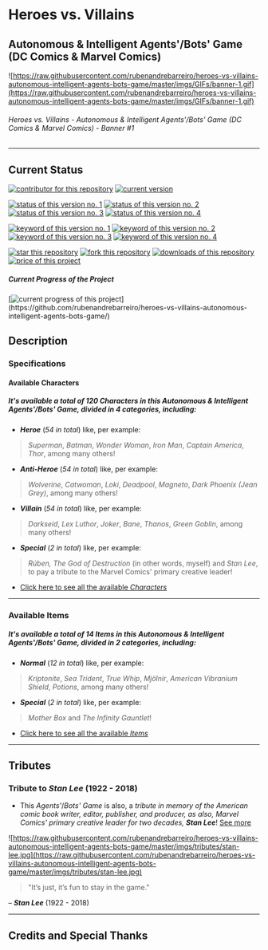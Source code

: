 # Heroes vs. Villains
## Autonomous & Intelligent Agents'/Bots' Game (DC Comics & Marvel Comics)

![https://raw.githubusercontent.com/rubenandrebarreiro/heroes-vs-villains-autonomous-intelligent-agents-bots-game/master/imgs/GIFs/banner-1.gif](https://raw.githubusercontent.com/rubenandrebarreiro/heroes-vs-villains-autonomous-intelligent-agents-bots-game/master/imgs/GIFs/banner-1.gif)
######  Heroes vs. Villains - Autonomous & Intelligent Agents'/Bots' Game (DC Comics & Marvel Comics) - Banner #1

***

## Current Status
[![contributor for this repository](https://img.shields.io/badge/contributor-rubenandrebarreiro-blue.svg)](https://github.com/rubenandrebarreiro/)
[![current version](https://img.shields.io/badge/version-1.0-magenta.svg)](https://github.com/rubenandrebarreiro/heroes-vs-villains-autonomous-intelligent-agents-bots-game/)

[![status of this version no. 1](https://img.shields.io/badge/status-not&nbsp;completed-orange.svg)](https://github.com/rubenandrebarreiro/heroes-vs-villains-autonomous-intelligent-agents-bots-game/)
[![status of this version no. 2](https://img.shields.io/badge/status-not&nbsp;final-orange.svg)](https://github.com/rubenandrebarreiro/heroes-vs-villains-autonomous-intelligent-agents-bots-game/)
[![status of this version no. 3](https://img.shields.io/badge/status-not&nbsp;stable-orange.svg)](https://github.com/rubenandrebarreiro/heroes-vs-villains-autonomous-intelligent-agents-bots-game/)
[![status of this version no. 4](https://img.shields.io/badge/status-documented-orange.svg)](https://github.com/rubenandrebarreiro/heroes-vs-villains-autonomous-intelligent-agents-bots-game/)

[![keyword of this version no. 1](https://img.shields.io/badge/keyword-agents-brown.svg)](https://github.com/rubenandrebarreiro/heroes-vs-villains-autonomous-intelligent-agents-bots-game/)
[![keyword of this version no. 2](https://img.shields.io/badge/keyword-bots-brown.svg)](https://github.com/rubenandrebarreiro/heroes-vs-villains-autonomous-intelligent-agents-bots-game/)
[![keyword of this version no. 3](https://img.shields.io/badge/keyword-heroes-brown.svg)](https://github.com/rubenandrebarreiro/heroes-vs-villains-autonomous-intelligent-agents-bots-game/)
[![keyword of this version no. 4](https://img.shields.io/badge/keyword-villains-brown.svg)](https://github.com/rubenandrebarreiro/heroes-vs-villains-autonomous-intelligent-agents-bots-game/)

[![star this repository](http://githubbadges.com/star.svg?user=rubenandrebarreiro&repo=heroes-vs-villains-autonomous-intelligent-agents-bots-game&style=flat)](https://github.com/rubenandrebarreiro/heroes-vs-villains-autonomous-intelligent-agents-bots-game/stargazers)
[![fork this repository](http://githubbadges.com/fork.svg?user=rubenandrebarreiro&repo=heroes-vs-villains-autonomous-intelligent-agents-bots-game&style=flat)](https://github.com/rubenandrebarreiro/heroes-vs-villains-autonomous-intelligent-agents-bots-game/fork)
[![downloads of this repository](https://img.shields.io/github/downloads/rubenandrebarreiro/heroes-vs-villains-autonomous-intelligent-agents-bots-game/total.svg)](https://github.com/rubenandrebarreiro/heroes-vs-villains-autonomous-intelligent-agents-bots-game/archive/master.zip)
[![price of this project](https://img.shields.io/badge/price-free-success.svg)](https://github.com/rubenandrebarreiro/heroes-vs-villains-autonomous-intelligent-agents-bots-game/archive/master.zip)

##### Current Progress of the Project

[![current progress of this project](http://progressed.io/bar/10?title=&nbsp;completed&nbsp;)](https://github.com/rubenandrebarreiro/heroes-vs-villains-autonomous-intelligent-agents-bots-game/)

## Description

### Specifications

#### Available Characters

##### It's available a total of _120 Characters_ in this _Autonomous & Intelligent Agents'/Bots' Game_, divided in _4 categories_, including:
* **_Heroe_** (_54 in total_) like, per example:
> _Superman_, _Batman_, _Wonder Woman_, _Iron Man_, _Captain America_, _Thor_, among many others!

* **_Anti-Heroe_** (_54 in total_) like, per example:
> _Wolverine_, _Catwoman_, _Loki_, _Deadpool_, _Magneto_, _Dark Phoenix (Jean Grey)_, among many others!

* **_Villain_** (_54 in total_) like, per example:
> _Darkseid_, _Lex Luthor_, _Joker_, _Bane_, _Thanos_, _Green Goblin_, among many others!

* **_Special_** (_2 in total_) like, per example:
> _Rúben, The God of Destruction_ (in other words, myself) and _Stan Lee_, to pay a tribute to the Marvel Comics' primary creative leader!

* [Click here to see all the available _Characters_](https://github.com/rubenandrebarreiro/heroes-vs-villains-autonomous-intelligent-agents-bots-game/tree/master/assets/sprites/characters)

***

### Available Items

##### It's available a total of _14 Items_ in this _Autonomous & Intelligent Agents'/Bots' Game_, divided in _2 categories_, including:
* **_Normal_** (_12 in total_) like, per example:
> _Kriptonite_, _Sea Trident_, _True Whip_, _Mjölnir_, _American Vibranium Shield_, _Potions_, among many others!

* **_Special_** (_2 in total_) like, per example:
> _Mother Box_ and _The Infinity Gauntlet_!

* [Click here to see all the available _Items_](https://github.com/rubenandrebarreiro/heroes-vs-villains-autonomous-intelligent-agents-bots-game/tree/master/assets/sprites/items)


***

## Tributes

### Tribute to _Stan Lee_ (1922 - 2018)

* This _Agents'_/_Bots' Game_ is also, a _tribute in memory of the American comic book writer, editor, publisher, and producer, as also, Marvel Comics' primary creative leader for two decades, **Stan Lee**_! [See more](https://en.wikipedia.org/wiki/Stan_Lee)

![https://raw.githubusercontent.com/rubenandrebarreiro/heroes-vs-villains-autonomous-intelligent-agents-bots-game/master/imgs/tributes/stan-lee.jpg](https://raw.githubusercontent.com/rubenandrebarreiro/heroes-vs-villains-autonomous-intelligent-agents-bots-game/master/imgs/tributes/stan-lee.jpg)

> "It’s just, it’s fun to stay in the game."

– **_Stan Lee_** (1922 - 2018)

***

## Credits and Special Thanks

